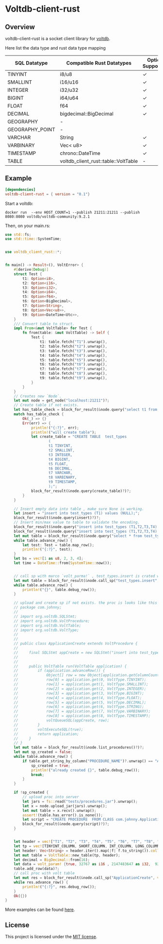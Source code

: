 # Voltdb-client-rust

## Overview

voltdb-client-rust is a socket client library for [voltdb].


Here list the data type and rust data type mapping 

| SQL Datatype 	| Compatible Rust Datatypes 	| Option Supported 	|
|---	|---	|---	|
| TINYINT 	| i8/u8 	|  ✓	|
| SMALLINT 	| i16/u16 	|  ✓	|
| INTEGER 	| i32/u32 	|  ✓	|
| BIGINT 	| i64/u64 	|  ✓	|
| FLOAT 	| f64 	|  ✓	|
| DECIMAL 	| bigdecimal::BigDecimal 	|  ✓	|
| GEOGRAPHY 	| - 	|  	|
| GEOGRAPHY_POINT 	| - 	|  	|
| VARCHAR 	| String 	| ✓ 	|
| VARBINARY 	| Vec< u8> 	|  ✓	|
| TIMESTAMP 	| chrono::DateTime 	|  ✓	|
| TABLE 	| voltdb_client_rust::table::VoltTable 	|  -	|

[voltdb]: https://github.com/VoltDB/voltdb
[mit-badge]: https://img.shields.io/badge/license-MIT-blue.svg

## Example


```toml
[dependencies]
voltdb-client-rust = { version = "0.1"}
```
Start a voltdb:
```
docker run  --env HOST_COUNT=1 --publish 21211:21211 --publish 8080:8080 voltdb/voltdb-community:9.2.1
```
Then, on your main.rs:

```rust
use std::fs;
use std::time::SystemTime;


use voltdb_client_rust::*;


fn main() -> Result<(), VoltError> {
    #[derive(Debug)]
    struct Test {
        t1: Option<i8>,
        t2: Option<i16>,
        t3: Option<i32>,
        t4: Option<i64>,
        t5: Option<f64>,
        t6: Option<BigDecimal>,
        t7: Option<String>,
        t8: Option<Vec<u8>>,
        t9: Option<DateTime<Utc>>,
    }
    /// Convert table to struct.
    impl From<&mut VoltTable> for Test {
        fn from(table: &mut VoltTable) -> Self {
            Test {
                t1: table.fetch("T1").unwrap(),
                t2: table.fetch("t2").unwrap(),
                t3: table.fetch("t3").unwrap(),
                t4: table.fetch("t4").unwrap(),
                t5: table.fetch("t5").unwrap(),
                t6: table.fetch("t6").unwrap(),
                t7: table.fetch("t7").unwrap(),
                t8: table.fetch("t8").unwrap(),
                t9: table.fetch("t9").unwrap(),
            }
        }
    }
    // Creates new `Node`.
    let mut node = get_node("localhost:21211")?;
    // Create table if not exists.
    let has_table_check = block_for_result(&node.query("select t1 from test_types limit 1")?);
    match has_table_check {
        Ok(_) => {}
        Err(err) => {
            println!("{:?}", err);
            println!("will create table");
            let create_table = "CREATE TABLE  test_types
                    (
                    t1 TINYINT,
                    t2 SMALLINT,
                    t3 INTEGER,
                    t4 BIGINT,
                    t5 FLOAT,
                    t6 DECIMAL,
                    t7 VARCHAR,
                    t8 VARBINARY,
                    t9 TIMESTAMP,
                    );";
            block_for_result(&node.query(create_table)?)?;
        }
    }

    // Insert empty data into table , make sure None is working.
    let insert = "insert into test_types (T1) values (NULL);";
    block_for_result(&node.query(insert)?)?;
    // Insert min/max value to table to validate the encoding.
    block_for_result(&node.query("insert into test_types (T1,T2,T3,T4) values (1, -32767, -2147483647, -9223372036854775807 );")?)?;
    block_for_result(&node.query("insert into test_types (T1,T2,T3,T4) values (1, 32767, 2147483647, 9223372036854775807 );")?)?;
    let mut table = block_for_result(&node.query("select * from test_types")?)?;
    while table.advance_row() {
        let test: Test = table.map_row();
        println!("{:?}", test);
    }
    let bs = vec![1 as u8, 2, 3, 4];
    let time = DateTime::from(SystemTime::now());


    // call sp with marco `volt_parma!` , test_types.insert is crated with table.
    let mut table = block_for_result(&node.call_sp("test_types.insert", volt_param![1,2,3,4,5,6,"7",bs,time])?)?;
    while table.advance_row() {
        println!("{}", table.debug_row());
    }

    // upload and create sp if not exists. the proc is looks like this
    // package com.johnny;
    //
    // import org.voltdb.SQLStmt;
    // import org.voltdb.VoltProcedure;
    // import org.voltdb.VoltTable;
    // import org.voltdb.VoltType;
    //
    //
    // public class ApplicationCreate extends VoltProcedure {
    //
    //     final SQLStmt appCreate = new SQLStmt("insert into test_types (T1,T2,T3,T4,T5,T6,T7,T8,T9) values (?,?,?,?,?,?,?,?,?);");
    //
    //
    //     public VoltTable run(VoltTable application) {
    //         if (application.advanceRow()) {
    //             Object[] row = new Object[application.getColumnCount()];
    //             row[0] = application.get(0, VoltType.TINYINT);
    //             row[1] = application.get(1, VoltType.SMALLINT);
    //             row[2] = application.get(2, VoltType.INTEGER);
    //             row[3] = application.get(3, VoltType.BIGINT);
    //             row[4] = application.get(4, VoltType.FLOAT);
    //             row[5] = application.get(5, VoltType.DECIMAL);
    //             row[6] = application.get(6, VoltType.STRING);
    //             row[7] = application.get(7, VoltType.VARBINARY);
    //             row[8] = application.get(8, VoltType.TIMESTAMP);
    //             voltQueueSQL(appCreate, row);
    //         }
    //         voltExecuteSQL(true);
    //         return application;
    //     }
    // }
    let mut table = block_for_result(&node.list_procedures()?)?;
    let mut sp_created = false;
    while table.advance_row() {
        if table.get_string_by_column("PROCEDURE_NAME")?.unwrap() == "ApplicationCreate" {
            sp_created = true;
            println!("already created {}", table.debug_row());
            break;
        }
    }

    if !sp_created {
        // upload proc into server
        let jars = fs::read("tests/procedures.jar").unwrap();
        let x = node.upload_jar(jars).unwrap();
        let mut table = x.recv().unwrap();
        assert!(table.has_error().is_none());
        let script = "CREATE PROCEDURE  FROM CLASS com.johnny.ApplicationCreate;";
        block_for_result(&node.query(script)?)?;
    }


    let header = vec!["T1", "T2", "T3", "T4", "T5", "T6", "T7", "T8", "T9"];
    let tp = vec![TINYINT_COLUMN, SHORT_COLUMN, INT_COLUMN, LONG_COLUMN, FLOAT_COLUMN, DECIMAL_COLUMN, STRING_COLUMN, VAR_BIN_COLUMN, TIMESTAMP_COLUMN];
    let header: Vec<String> = header.iter().map(|f| f.to_string()).collect::<Vec<String>>();
    let mut table = VoltTable::new_table(tp, header);
    let decimal = BigDecimal::from(16);
    let data = volt_param! {true, 32767 as i16 , 2147483647 as i32,  9223372036854775807 as i64 ,  15.0, decimal  , "17",bs, time   };
    table.add_row(data)?;
    // call proc with volt table
    let mut res = block_for_result(&node.call_sp("ApplicationCreate", volt_param![table])?)?;
    while res.advance_row() {
        println!("{:?}", res.debug_row());
    }
    Ok({})
}
```

More examples can be found [here][examples].


[examples]: https://github.com/johnnywale/voltdb-client-rust/blob/master/tests/integration_test.rs



## License

This project is licensed under the [MIT license].

[MIT license]: https://github.com/johnnywale/voltdb-client-rust/blob/master/LICENSE
